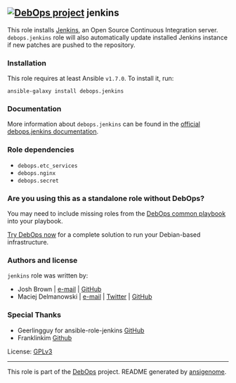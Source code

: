 ## [![DebOps project](http://debops.org/images/debops-small.png)](http://debops.org) jenkins

This role installs [Jenkins](http://jenkins-ci.org/), an Open Source
Continuous Integration server.  `debops.jenkins` role will also automatically update
installed Jenkins instance if new patches are pushed to the repository.

### Installation

This role requires at least Ansible `v1.7.0`. To install it, run:

    ansible-galaxy install debops.jenkins

### Documentation

More information about `debops.jenkins` can be found in the
[official debops.jenkins documentation](http://docs.debops.org/en/latest/ansible/roles/debops.jenkins.html).


### Role dependencies

- `debops.etc_services`
- `debops.nginx`
- `debops.secret`

### Are you using this as a standalone role without DebOps?

You may need to include missing roles from the [DebOps common
playbook](https://github.com/debops/debops-playbooks/blob/master/playbooks/common.yml)
into your playbook.

[Try DebOps now](https://github.com/debops/debops) for a complete solution to run your Debian-based infrastructure.





### Authors and license

`jenkins` role was written by:
- Josh Brown | [e-mail](mailto:josh.brown@tobi.com) | [GitHub](https://github.com/tobijb)
- Maciej Delmanowski | [e-mail](mailto:drybjed@gmail.com) | [Twitter](https://twitter.com/drybjed) | [GitHub](https://github.com/drybjed)

### Special Thanks
- Geerlingguy for ansible-role-jenkins [GitHub](https://github.com/geerlingguy/ansible-role-jenkins)
- Franklinkim [Github](https://github.com/weareinteractive/ansible-nginx/blob/master/Vagrantfile)

License: [GPLv3](https://tldrlegal.com/license/gnu-general-public-license-v3-%28gpl-3%29)

***

This role is part of the [DebOps](http://debops.org/) project. README generated by [ansigenome](https://github.com/nickjj/ansigenome/).
